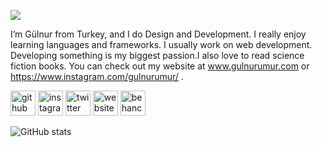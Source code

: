 ![](https://pbs.twimg.com/profile_banners/1269331432163459075/1620217769/600x200)

I’m Gülnur from Turkey, and I do Design and Development. I really enjoy learning languages and frameworks. I usually work on web development. Developing something is my biggest passion.I also love to read science fiction books. You can check out my website at www.gulnurumur.com or https://www.instagram.com/gulnurumur/ .



[<img src='https://cdn.jsdelivr.net/npm/simple-icons@3.0.1/icons/github.svg' alt='github' height='40'>](https://github.com/gulnurumur)  [<img src='https://cdn.jsdelivr.net/npm/simple-icons@3.0.1/icons/instagram.svg' alt='instagram' height='40'>](https://www.instagram.com/https://www.instagram.com/gulnurumur//)  [<img src='https://cdn.jsdelivr.net/npm/simple-icons@3.0.1/icons/twitter.svg' alt='twitter' height='40'>](https://twitter.com/https://twitter.com/gulnurumur)  [<img src='https://cdn.jsdelivr.net/npm/simple-icons@3.0.1/icons/icloud.svg' alt='website' height='40'>](www.gulnurumur.com)  [<img src='https://cdn.jsdelivr.net/npm/simple-icons@3.0.1/icons/behance.svg' alt='behance' height='40'>](https://www.behance.net/gulnurumur)  

![GitHub stats](https://github-readme-stats.vercel.app/api?username=gulnurumur&show_icons=true)  



